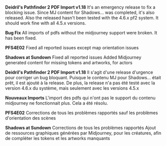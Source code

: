 **Deidril's Pathfinder 2 PDF Import v1.18**
It's an emergency release to fix a blocking issue. Since MJ content for Shadows... was completed, it's also released.
Also the released hasn't been tested with the 4.6.x pf2 system. It should work fine with all 4.5.x versions.

**Bug Fix**
All imports of pdfs without the midjourney support were broken. It has been fixed.

**PFS4E02**
Fixed all reported issues except map orientation issues

**Shadows at Sundown**
Fixed all reported issues
Added Midjourney generated content for missing tokens and artworks, for actors

**Deidril's Pathfinder 2 PDF Import v1.18**
Il s'agit d'une release d'urgence pour corriger un bug bloquant. Puisque le contenu MJ pour Shadows...
était prêt, il est ajouté à la release.
De plus, la release n'a pas été testé avec la version 4.6.x du système, mais seulement avec les versions 4.5.x

**Nouveaux Imports**
L'import des pdfs qui n'ont pas le support du contenu midjourney ne fonctionnait plus. Cela a été résolu.

**PFS4E02**
Corrections de tous les problèmes rapportés sauf les problèmes d'orientation des scènes

**Shadows at Sundown**
Corrections de tous les problèmes rapportés
Ajout de ressources graphiques générées par Midjourney, pour les créatures, afin de compléter les tokens et les artworks manquants 
